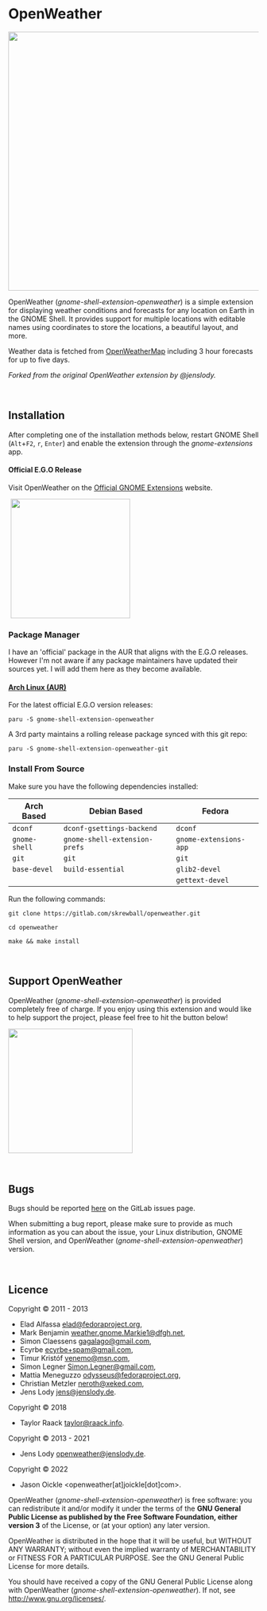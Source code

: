 # OpenWeather

<p align="left">
    <img src="https://gitlab.com/skrewball/assets/-/raw/main/openweather-screenshot.png" width="520">
</p>

OpenWeather (*gnome-shell-extension-openweather*) is a simple extension for displaying weather conditions and forecasts for any location on Earth in the GNOME Shell. It provides support for multiple locations with editable names using coordinates to store the locations, a beautiful layout, and more.

Weather data is fetched from [OpenWeatherMap](https://openweathermap.org) including 3 hour forecasts for up to five days.

*Forked from the original OpenWeather extension by @jenslody.*

<br>

## Installation

After completing one of the installation methods below, restart GNOME Shell (`Alt`+`F2`, `r`, `Enter`) and enable the extension through the *gnome-extensions* app.

#### Official E.G.O Release

Visit OpenWeather on the [Official GNOME Extensions](https://extensions.gnome.org/extension/750/openweather) website.

<p align="left">
  <a href="https://extensions.gnome.org/extension/750/openweather">
    <img src="https://gitlab.com/skrewball/assets/-/raw/main/get-it-on-ego.png" width="240" style="margin-left: 5px">
  </a>
</p>

### Package Manager

I have an 'official' package in the AUR that aligns with the E.G.O releases. However I'm not aware if any package maintainers have updated their sources yet. I will add them here as they become available.

#### [Arch Linux (AUR)](https://aur.archlinux.org/packages?O=0&K=gnome-shell-extension-openweather)

For the latest official E.G.O version releases:

```
paru -S gnome-shell-extension-openweather
```

A 3rd party maintains a rolling release package synced with this git repo:

```
paru -S gnome-shell-extension-openweather-git
```

### Install From Source

Make sure you have the following dependencies installed:

| Arch Based     | Debian Based                  | Fedora                 |
| ---            | ---                           | ---                    |
| `dconf`        | `dconf-gsettings-backend`     | `dconf`                |
| `gnome-shell`  | `gnome-shell-extension-prefs` | `gnome-extensions-app` |
| `git`          | `git`                         | `git`                  |
| `base-devel`   | `build-essential`             | `glib2-devel`          |
|                |                               | `gettext-devel`        |


Run the following commands:

```
git clone https://gitlab.com/skrewball/openweather.git
```
```
cd openweather
```
```
make && make install
```

<br>

## Support OpenWeather

OpenWeather (*gnome-shell-extension-openweather*) is provided completely free of charge. If you enjoy using this extension and would like to help support the project, please feel free to hit the button below!

<p align="left">
    <a href="https://www.paypal.com/donate/?hosted_button_id=VZ7VLXPU2M9RQ" target="_blank"><img src="https://gitlab.com/skrewball/assets/-/raw/main/paypal-donate.png" width="250"></a>
</p>

<br>

## Bugs

Bugs should be reported [here](https://gitlab.com/skrewball/openweather/issues) on the GitLab issues page.

When submitting a bug report, please make sure to provide as much information as you can about the issue, your Linux distribution, GNOME Shell version, and OpenWeather (*gnome-shell-extension-openweather*) version.

<br>

## Licence

Copyright &copy; 2011 - 2013
* Elad Alfassa <elad@fedoraproject.org>,
* Mark Benjamin <weather.gnome.Markie1@dfgh.net>,
* Simon Claessens <gagalago@gmail.com>,
* Ecyrbe <ecyrbe+spam@gmail.com>,
* Timur Kristóf <venemo@msn.com>,
* Simon Legner <Simon.Legner@gmail.com>,
* Mattia Meneguzzo <odysseus@fedoraproject.org>,
* Christian Metzler <neroth@xeked.com>,
* Jens Lody <jens@jenslody.de>.

Copyright &copy; 2018
* Taylor Raack <taylor@raack.info>.

Copyright &copy; 2013 - 2021
* Jens Lody <openweather@jenslody.de>.

Copyright &copy; 2022
* Jason Oickle <openweather[at]joickle[dot]com>.


OpenWeather (*gnome-shell-extension-openweather*) is free software: you can redistribute it and/or modify it under the terms of the **GNU General Public License as published by the Free Software Foundation, either version 3** of the License, or (at your option) any later version.

OpenWeather is distributed in the hope that it will be useful, but WITHOUT ANY WARRANTY; without even the implied warranty of MERCHANTABILITY or FITNESS FOR A PARTICULAR PURPOSE.  See the GNU General Public License for more details.

You should have received a copy of the GNU General Public License along with OpenWeather (*gnome-shell-extension-openweather*).  If not, see <http://www.gnu.org/licenses/>.
